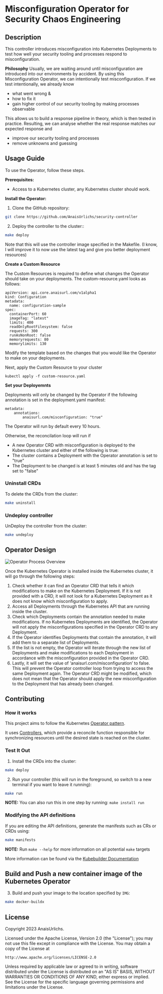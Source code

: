 # Misconfiguration Operator for Security Chaos Engineering

## Description

This controller introduces misconfiguration into Kubernetes Deployments to test how well your security tooling and processes respond to misconfiguration.

**Philosophy**
Usually, we are waiting around until misconfiguration are introduced into our environments by accident. By using this Misconfiguration Operator, we can intentionally test misconfiguration.
If we test intentionally, we already know
- what went wrong &
- how to fix it
- gain higher control of our security tooling by making processes observable

This allows us to build a response pipeline in theory, which is then tested in practice.
Resulting, we can analyse whether the real response matches our expected response and
- improve our security tooling and processes
- remove unknowns and guessing

## Usage Guide
To use the Operator, follow these steps.

**Prerequisites:**
- Access to a Kubernetes cluster, any Kubernetes cluster should work.

**Install the Operator:**

1. Clone the GitHub repository:

```sh
git clone https://github.com/AnaisUrlichs/security-controller
```

2.  Deploy the controller to the cluster::

```sh
make deploy
```

Note that this will use the controller image specified in the Makefile.
(I know, I will improve it to now use the latest tag and give you better deployment resources)

**Create a Custom Resource**

The Custom Resources is required to define what changes the Operator should take on your deployments. The custom-resource.yaml looks as follows:
```
apiVersion: api.core.anaisurl.com/v1alpha1
kind: Configuration
metadata:
  name: configuration-sample
spec:
  containerPort: 60
  imageTag: "latest"
  limits: 400
  readOnlyRootFilesystem: false
  requests: 300
  runAsNonRoot: false
  memoryrequests: 80
  memorylimits: 130
```

Modify the template based on the changes that you would like the Operator to make on your deployments. 

Next, apply the Custom Resource to your cluster
```
kubectl apply -f custom-resource.yaml
```

**Set your Deployemnts**

Deployments will only be changed by the Operator if the following annotation is set in the deployment.yaml manifest:
```
metadata:
    annotations:
        anaisurl.com/misconfiguration: "true"
```

The Operator will run by default every 10 hours.

Otherwise, the reconcilation loop will run if
* A new Operator CRD with misconfiguration is deployed to the Kubernetes cluster
and either of the following is true:
* The cluster contains a Deployment with the Operator annotation is set to "true"
* The Deployment to be changed is at least 5 minutes old and has the tag set to "false"

### Uninstall CRDs
To delete the CRDs from the cluster:

```sh
make uninstall
```

### Undeploy controller
UnDeploy the controller from the cluster:

```sh
make undeploy
```

## Operator Design

![Operator Process Overview](./assets/operator-process-crd.png)

Once the Kubernetes Operator is installed inside the Kubernetes cluster, it will go through the following steps:

1. Check whether it can find an Operator CRD that tells it which modifications to make on the Kubernetes Deployment. If it is not provided with a CRD, it will not look for a Kubernetes Deployment as it does not know which misconfiguration to apply.
2. Access all Deployments through the Kubernetes API that are running inside the cluster.
3. Check which Deployments contain the annotation needed to make modifications. If no Kubernetes Deployments are identified, the Operator will not apply the misconfigurations specified in the Operator CRD to any Deployment.
4. If the Operator identifies Deployments that contain the annotation, it will add them to a separate list of Deployments.
5. If the list is not empty, the Operator will iterate through the new list of Deployments and make modifications to each Deployment in accordance with the misconfiguration provided in the Operator CRD.
6. Lastly, it will set the value of ‘anaisurl.com/misconfiguration’ to false. This will prevent the Operator controller loop from trying to access the same Deployment again. The Operator CRD might be modified, which does not mean that the Operator should apply the new misconfiguration to the Deployment that has already been changed.


## Contributing

### How it works
This project aims to follow the Kubernetes [Operator pattern](https://kubernetes.io/docs/concepts/extend-kubernetes/operator/).

It uses [Controllers](https://kubernetes.io/docs/concepts/architecture/controller/),
which provide a reconcile function responsible for synchronizing resources until the desired state is reached on the cluster.

### Test It Out
1. Install the CRDs into the cluster:

```sh
make deploy
```

2. Run your controller (this will run in the foreground, so switch to a new terminal if you want to leave it running):

```sh
make run
```

**NOTE:** You can also run this in one step by running: `make install run`

### Modifying the API definitions
If you are editing the API definitions, generate the manifests such as CRs or CRDs using:

```sh
make manifests
```

**NOTE:** Run `make --help` for more information on all potential `make` targets

More information can be found via the [Kubebuilder Documentation](https://book.kubebuilder.io/introduction.html)

## Build and Push a new container image of the Kubernetes Operator

3. Build and push your image to the location specified by `IMG`:

```sh
make docker-buildx
```

## License

Copyright 2023 AnaisUrlichs.

Licensed under the Apache License, Version 2.0 (the "License");
you may not use this file except in compliance with the License.
You may obtain a copy of the License at

    http://www.apache.org/licenses/LICENSE-2.0

Unless required by applicable law or agreed to in writing, software
distributed under the License is distributed on an "AS IS" BASIS,
WITHOUT WARRANTIES OR CONDITIONS OF ANY KIND, either express or implied.
See the License for the specific language governing permissions and
limitations under the License.

